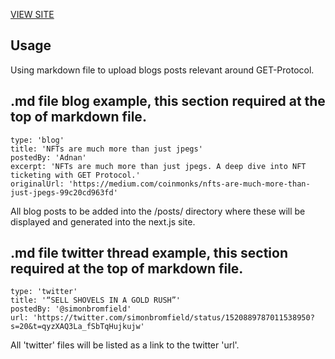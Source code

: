[VIEW SITE](https://get-community-blog-simonbromfield.vercel.app/)

## Usage

Using markdown file to upload blogs posts relevant around GET-Protocol. 

## .md file blog example, this section required at the top of markdown file.

    type: 'blog'
    title: 'NFTs are much more than just jpegs'
    postedBy: 'Adnan'
    excerpt: 'NFTs are much more than just jpegs. A deep dive into NFT ticketing with GET Protocol.'
    originalUrl: 'https://medium.com/coinmonks/nfts-are-much-more-than-just-jpegs-99c20cd963fd'

All blog posts to be added into the /posts/ directory where these will be displayed and generated into the next.js site.

## .md file twitter thread example, this section required at the top of markdown file.

    type: 'twitter'
    title: '“SELL SHOVELS IN A GOLD RUSH”'
    postedBy: '@simonbromfield'
    url: 'https://twitter.com/simonbromfield/status/1520889787011538950?s=20&t=qyzXAQ3La_fSbTqHujkujw'

All 'twitter' files will be listed as a link to the twitter 'url'.


